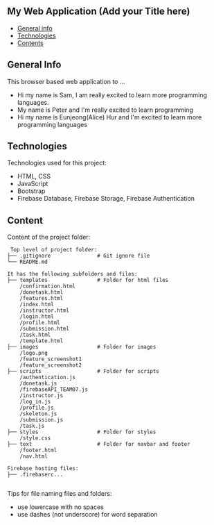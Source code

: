 ## My Web Application (Add your Title here)

- [General info](#general-info)
- [Technologies](#technologies)
- [Contents](#content)

## General Info

This browser based web application to ...

- Hi my name is Sam, I am really excited to learn more programming languages.
- My name is Peter and I'm really excited to learn programming
- Hi my name is Eunjeong(Alice) Hur and I'm excited to learn more programming languages

## Technologies

Technologies used for this project:

- HTML, CSS
- JavaScript
- Bootstrap
- Firebase Database, Firebase Storage, Firebase Authentication

## Content

Content of the project folder:

```
 Top level of project folder:
├── .gitignore               # Git ignore file
└── README.md

It has the following subfolders and files:
├── templates                # Folder for html files
    /confirmation.html
    /donetask.html
    /features.html
    /index.html
    /instructor.html
    /login.html
    /profile.html
    /submission.html
    /task.html
    /template.html
├── images                   # Folder for images
    /logo.png
    /feature_screenshot1
    /feature_screenshot2     
├── scripts                  # Folder for scripts
    /authentication.js       
    /donetask.js
    /firebaseAPI_TEAM07.js
    /instructor.js
    /log_in.js
    /profile.js
    /skeleton.js
    /submission.js
    /task.js
├── styles                   # Folder for styles
    /style.css
├── text                     # Folder for navbar and footer
    /footer.html
    /nav.html

Firebase hosting files:
├── .firebaserc...


```

Tips for file naming files and folders:

- use lowercase with no spaces
- use dashes (not underscore) for word separation
